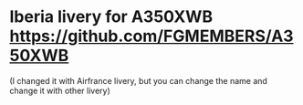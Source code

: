 # Iberia livery for A350XWB https://github.com/FGMEMBERS/A350XWB
(I changed it with Airfrance livery, but you can change the name and change it with other livery)

